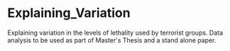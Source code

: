 # Explaining_Variation
Explaining variation in the levels of lethality used by terrorist groups. Data analysis to be used as part of Master's Thesis and a stand alone paper.
